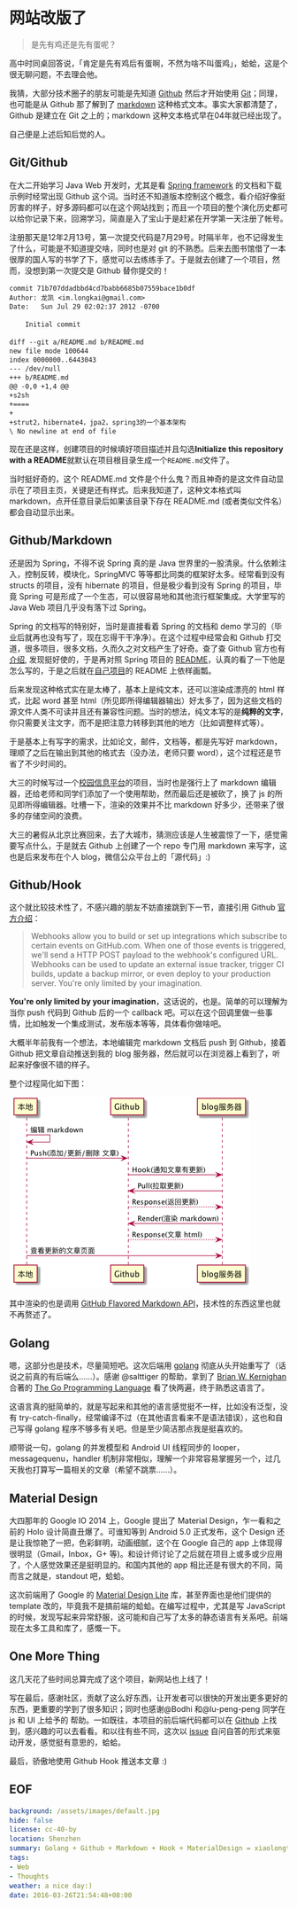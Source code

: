网站改版了
===

> 是先有鸡还是先有蛋呢？

高中时同桌回答说，「肯定是先有鸡后有蛋啊，不然为啥不叫蛋鸡」，蛤蛤，这是个很无聊问题，不去理会他。

我猜，大部分技术圈子的朋友可能是先知道 [Github][1] 然后才开始使用 [Git][2]；同理，也可能是从 Github 那了解到了 [markdown][3] 这种格式文本。事实大家都清楚了， Github 是建立在 Git 之上的；markdown 这种文本格式早在04年就已经出现了。

自己便是上述后知后觉的人。

## Git/Github
在大二开始学习 Java Web 开发时，尤其是看 [Spring framework][4] 的文档和下载示例时经常出现 Github 这个词。当时还不知道版本控制这个概念，看介绍好像挺厉害的样子，好多源码都可以在这个网站找到；而且一个项目的整个演化历史都可以给你记录下来，回溯学习，简直是入了宝山于是赶紧在开学第一天注册了帐号。

注册那天是12年2月13号，第一次提交代码是7月29号。时隔半年，也不记得发生了什么，可能是不知道提交啥，同时也是对 git 的不熟悉。后来去图书馆借了一本很厚的国人写的书学了下，感觉可以去练练手了。于是就去创建了一个项目，然而，没想到第一次提交是 Github 替你提交的！

```
commit 71b707ddadbbd4cd7babb6685b07559bace1b0df
Author: 龙凯 <im.longkai@gmail.com>
Date:   Sun Jul 29 02:02:37 2012 -0700

    Initial commit

diff --git a/README.md b/README.md
new file mode 100644
index 0000000..6443043
--- /dev/null
+++ b/README.md
@@ -0,0 +1,4 @@
+s2sh
+====
+
+strut2，hibernate4，jpa2，spring3的一个基本架构
\ No newline at end of file
```

现在还是这样，创建项目的时候填好项目描述并且勾选**Initialize this repository with a README**就默认在项目根目录生成一个``README.md``文件了。

当时挺好奇的，这个 README.md 文件是个什么鬼？而且神奇的是这文件自动显示在了项目主页，关键是还有样式。后来我知道了，这种文本格式叫 markdown，点开任意目录后如果该目录下存在 README.md (或者类似文件名）都会自动显示出来。

## Github/Markdown
还是因为 Spring，不得不说 Spring 真的是 Java 世界里的一股清泉。什么依赖注入，控制反转，模块化，SpringMVC 等等都比同类的框架好太多。经常看到没有 structs 的项目，没有 hibernate 的项目，但是极少看到没有 Spring 的项目，毕竟 Spring 可是形成了一个生态，可以很容易地和其他流行框架集成。大学里写的 Java Web 项目几乎没有落下过 Spring。

Spring 的文档写的特别好，当时是直接看着 Spring 的文档和 demo 学习的（毕业后就再也没有写了，现在忘得干干净净）。在这个过程中经常会和 Github 打交道，很多项目，很多文档，久而久之对文档产生了好奇。查了查 Github 官方也有[介绍][5], 发现挺好使的，于是再对照 Spring 项目的 [README][5]，认真的看了一下他是怎么写的，于是之后就在[自己项目][7]的 README 上依样画瓢。

后来发现这种格式实在是太棒了，基本上是纯文本，还可以渲染成漂亮的 html 样式，比起 word 甚至 html（所见即所得编辑器输出）好太多了，因为这些文档的源文件人类不可读并且还有兼容性问题。当时的想法，纯文本写的是**纯粹的文字**，你只需要关注文字，而不是把注意力转移到其他的地方（比如调整样式等）。

于是基本上有写字的需求，比如论文，邮件，文档等，都是先写好 markdown，理顺了之后在输出到其他的格式去（没办法，老师只要 word），这个过程还是节省了不少时间的。

大三的时候写过一个[校园信息平台][8]的项目，当时也是强行上了 markdown 编辑器，还给老师和同学们添加了一个使用帮助，然而最后还是被砍了，换了 js 的所见即所得编辑器。吐槽一下，渲染的效果并不比 markdown 好多少，还带来了很多的存储空间的浪费。

大三的暑假从北京比赛回来，去了大城市，猜测应该是人生被震惊了一下，感觉需要写点什么，于是就去 Github 上创建了一个 repo 专门用 markdown 来写字，这也是后来发布在个人 blog，微信公众平台上的「源代码」:)

## Github/Hook
这个就比较技术性了，不感兴趣的朋友不妨直接跳到下一节，直接引用 Github [官方介绍][9]：

> Webhooks allow you to build or set up integrations which subscribe to certain events on GitHub.com. When one of those events is triggered, we'll send a HTTP POST payload to the webhook's configured URL. Webhooks can be used to update an external issue tracker, trigger CI builds, update a backup mirror, or even deploy to your production server. You're only limited by your imagination.

**You're only limited by your imagination**，这话说的，也是。简单的可以理解为当你 push 代码到 Github 后的一个 callback 吧。可以在这个回调里做一些事情，比如触发一个集成测试，发布版本等等，具体看你做啥吧。

大概半年前我有一个想法，本地编辑完 markdown 文档后 push 到 Github，接着 Github 把文章自动推送到我的 blog 服务器，然后就可以在浏览器上看到了，听起来好像很不错的样子。

整个过程简化如下图：

![seq](seq.png)

其中渲染的也是调用 [GitHub Flavored Markdown API][10]，技术性的东西这里也就不再赘述了。

## Golang
嗯，这部分也是技术，尽量简短吧。这次后端用 [golang][11] 彻底从头开始重写了（话说之前真的有后端么......）。感谢 @salttiger 的帮助，拿到了 [Brian W. Kernighan][12] 合著的 [The Go Programming Language][13] 看了快两遍，终于熟悉这语言了。

这语言真的挺简单的，就是写起来和其他的语言感觉挺不一样，比如没有泛型，没有 try-catch-finally，经常编译不过（在其他语言看来不是语法错误），这也和自己写得 golang 程序不够多有关吧。但是至少简洁那点我是挺喜欢的。

顺带说一句，golang 的并发模型和 Android UI 线程同步的 looper，messagequenu，handler 机制非常相似，理解一个非常容易掌握另一个，过几天我也打算写一篇相关的文章（希望不跳票......）。

## Material Design
大四那年的 Google IO 2014 上，Google 提出了 Material Design，乍一看和之前的 Holo 设计简直丑爆了。可谁知等到 Android 5.0 正式发布，这个 Design 还是让我惊艳了一把，色彩鲜明，动画细腻，这个在 Google 自己的 app 上体现得很明显（Gmail，Inbox，G+ 等)。和设计师讨论了之后就在项目上或多或少应用了，个人感觉效果还是挺明显的。和国内其他的 app 相比还是有很大的不同，简而言之就是，standout 吧，蛤蛤。

这次前端用了 Google 的 [Material Design Lite][14] 库，甚至界面也是他们提供的 template 改的，毕竟我不是搞前端的蛤蛤。在编写过程中，尤其是写 JavaScript 的时候，发现写起来异常舒服，这可能和自己写了太多的静态语言有关系吧。前端现在太多工具和库了，感慨一下。

## One More Thing
这几天花了些时间总算完成了这个项目，新网站也上线了！

写在最后，感谢社区，贡献了这么好东西，让开发者可以很快的开发出更多更好的东西，更重要的学到了很多知识；同时也感谢@Bodhi 和@lu-peng-peng 同学在 js 和 UI 上给予的 帮助。一如既往，本项目的前后端代码都可以在 [Github][15] 上找到，感兴趣的可以去看看。和以往有些不同，这次以 [issue][16] 自问自答的形式来驱动开发，感觉挺有意思的，蛤蛤。

最后，骄傲地使用 Github Hook 推送本文章 :)

## EOF
```yaml
background: /assets/images/default.jpg
hide: false
license: cc-40-by
location: Shenzhen
summary: Golang + Github + Markdown + Hook + MaterialDesign = xiaolongtongxue.com
tags:
- Web
- Thoughts
weather: a nice day:)
date: 2016-03-26T21:54:48+08:00
```

[1]: https://github.com/
[2]: http://www.git-scm.com/
[3]: http://daringfireball.net/projects/markdown/
[4]: http://spring.io/
[5]: https://guides.github.com/features/mastering-markdown/
[6]: https://github.com/spring-projects/spring-framework/blob/master/README.md
[7]: https://raw.githubusercontent.com/longkai/springmvc-jpa-quickstart-archtype/master/README.md
[8]: http://lab.newgxu.cn/notice
[9]: https://developer.github.com/webhooks/
[10]: https://developer.github.com/v3/markdown/
[11]: https://golang.org/
[12]: https://en.wikipedia.org/wiki/Brian_Kernighan
[13]: http://www.gopl.io/
[14]: http://www.getmdl.io/
[15]: https://github.com/longkai/xiaolongtongxue.com
[16]: https://github.com/longkai/xiaolongtongxue.com/issues
